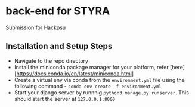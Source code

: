# back-end for STYRA

Submission for Hackpsu

## Installation and Setup Steps

- Navigate to the repo directory
- Install the miniconda package manager for your platform, refer [here][https://docs.conda.io/en/latest/miniconda.html]
- Create a virtual env via conda from the `environment.yml` file using the following command - `conda env create -f environment.yml`
- Start your django server by runnnig `python3 manage.py runserver`. This should start the server at `127.0.0.1:8000`
